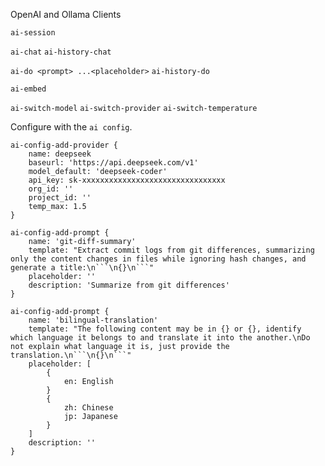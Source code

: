 OpenAI and Ollama Clients

`ai-session`

`ai-chat`
`ai-history-chat`

`ai-do <prompt> ...<placeholder>`
`ai-history-do`

`ai-embed`

`ai-switch-model`
`ai-switch-provider`
`ai-switch-temperature`

Configure with the `ai config`.
```
ai-config-add-provider {
    name: deepseek
    baseurl: 'https://api.deepseek.com/v1'
    model_default: 'deepseek-coder'
    api_key: sk-xxxxxxxxxxxxxxxxxxxxxxxxxxxxxxxx
    org_id: ''
    project_id: ''
    temp_max: 1.5
}

ai-config-add-prompt {
    name: 'git-diff-summary'
    template: "Extract commit logs from git differences, summarizing only the content changes in files while ignoring hash changes, and generate a title:\n```\n{}\n```"
    placeholder: ''
    description: 'Summarize from git differences'
}

ai-config-add-prompt {
    name: 'bilingual-translation'
    template: "The following content may be in {} or {}, identify which language it belongs to and translate it into the another.\nDo not explain what language it is, just provide the translation.\n```\n{}\n```"
    placeholder: [
        {
            en: English
        }
        {
            zh: Chinese
            jp: Japanese
        }
    ]
    description: ''
}
```

